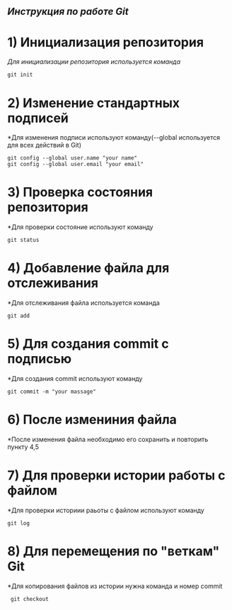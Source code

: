 ## *Инструкция по работе Git*

# 1) Инициализация репозитория

*Для инициализации репозитория используется команда* 
    
    git init

# 2) Изменение стандартных подписей

*Для изменения подписи используют команду(--global используется для всех действий в Git)

    git config --global user.name "your name"
    git config --global user.email "your email"

# 3) Проверка состояния репозитория 

*Для проверки состояние используют команду 

    git status 

# 4) Добавление файла для отслеживания

*Для отслеживания файла используется команда

    git add

# 5) Для создания commit с подписью

*Для создания commit используют команду

    git commit -m "your massage"

# 6) После измениния файла

*После изменения файла необходимо его сохранить и повторить пункту 4,5

# 7) Для проверки истории работы с файлом 

*Для проверки историии раьоты с файлом используют команду

    git log

# 8) Для перемещения по "веткам"  Git

*Для копирования файлов из истории нужна команда и номер commit

     git checkout

